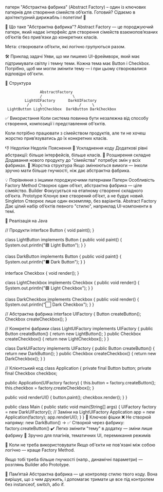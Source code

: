 патерн "Абстрактна фабрика" (Abstract Factory) – 
один із ключових патернів для створення сімейств об’єктів. 
Готовий? Сідаємо в архітектурний дирижабль і полетіли! 🚁

🎯 Що таке "Абстрактна фабрика"?
Abstract Factory — це породжуючий патерн, який надає інтерфейс 
для створення сімейств взаємопов’язаних об’єктів без прив’язки 
до конкретних класів.

Мета: створювати об’єкти, які логічно групуються разом.

🛠️ Приклад задачі
Уяви, що ми пишемо UI-фреймворк, який має підтримувати світлу 
і темну теми. Кожна тема має Button і Checkbox. Потрібно, 
щоб ми могли змінити тему — і при цьому створювалися відповідні об'єкти.

🧱 Структура

                    AbstractFactory
                    /              \
             LightUIFactory      DarkUIFactory
              /     \                 /     \
     LightButton LightCheckbox  DarkButton DarkCheckbox
✅ Використання
Коли система повинна бути незалежна від способу створення, 
композиції і представлення об'єктів.

Коли потрібно працювати з сімейством продуктів, але ти не 
хочеш жорстко прив’язуватись до їх конкретних класів.

👎 Недоліки
Недолік	Пояснення
🔄 Ускладнення коду	Додаткові рівні абстракції: 
більше інтерфейсів, більше класів.
🧱 Розширення складне	Додавання нового продукту 
до "сімейства" потребує змін у всіх фабриках.
🔐 Жорстка структура	Якщо змінюються вимоги — 
інколи зручно мати більше гнучкості, ніж дає 
абстрактна фабрика.

💡 Порівняння з іншими породжуючими патернами
Патерн	Особливість
Factory Method	Створює один об’єкт, абстрактна фабрика — ціле сімейство.
Builder	Фокусується на етапному створенні складного об’єкта.
Prototype	Клонує вже створений об’єкт, а не будує новий.
Singleton	Створює лише один екземпляр, без варіантів.
Abstract Factory	Дає цілий набір об’єктів певного "стилю", 
наприклад UI-компоненти в темі.

🧪 Реалізація на Java

// Продукти
interface Button {
void paint();
}

class LightButton implements Button {
public void paint() {
System.out.println("🟦 Light Button");
}
}

class DarkButton implements Button {
public void paint() {
System.out.println("⬛ Dark Button");
}
}

interface Checkbox {
void render();
}

class LightCheckbox implements Checkbox {
public void render() {
System.out.println("🟩 Light Checkbox");
}
}

class DarkCheckbox implements Checkbox {
public void render() {
System.out.println("⬜ Dark Checkbox");
}
}

// Абстрактна фабрика
interface UIFactory {
Button createButton();
Checkbox createCheckbox();
}

// Конкретні фабрики
class LightUIFactory implements UIFactory {
public Button createButton() {
return new LightButton();
}
public Checkbox createCheckbox() {
return new LightCheckbox();
}
}

class DarkUIFactory implements UIFactory {
public Button createButton() {
return new DarkButton();
}
public Checkbox createCheckbox() {
return new DarkCheckbox();
}
}

// Клієнтський код
class Application {
private final Button button;
private final Checkbox checkbox;

public Application(UIFactory factory) {
        this.button = factory.createButton();
        this.checkbox = factory.createCheckbox();
    }

public void renderUI() {
        button.paint();
        checkbox.render();
    }
}

public class Main {
public static void main(String[] args) {
UIFactory factory = new DarkUIFactory(); // Заміни на LightUIFactory
Application app = new Application(factory);
app.renderUI();
}
}
📌 Ключові фішки
❌ Не створюй напряму: new DarkButton() → ✅ Створюй через фабрику: factory.createButton()
✔️ Легко змінити "тему" в додатку — зміни лише фабрику
💼 Зручно для плагінів, тематичних UI, перемикання режимів

🚦 Коли не треба використовувати
Якщо об'єкти не пов'язані між собою логічно — краще Factory Method.

Якщо тобі треба більше гнучкості (напр., динамічні параметри) — розглянь Builder або Prototype.

🧠 Пам’ятай
Абстрактна фабрика — це контролер стилю твого коду. Вона вирішує, що з чим дружить, 
і допомагає тримати це все під контролем без instanceof, switch, або if.